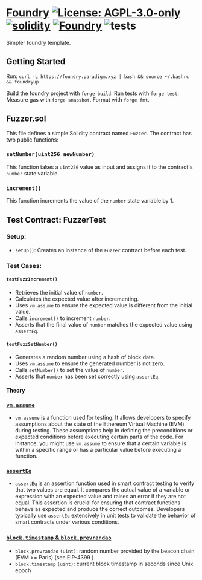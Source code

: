 # [Foundry](https://github.com/z0r0z/zenplate)  [![License: AGPL-3.0-only](https://img.shields.io/badge/License-AGPL-black.svg)](https://opensource.org/license/agpl-v3/) [![solidity](https://img.shields.io/badge/solidity-%5E0.8.19-black)](https://docs.soliditylang.org/en/v0.8.19/) [![Foundry](https://img.shields.io/badge/Built%20with-Foundry-000000.svg)](https://getfoundry.sh/) ![tests](https://github.com/z0r0z/zenplate/actions/workflows/ci.yml/badge.svg)

Simpler foundry template.

## Getting Started

Run: `curl -L https://foundry.paradigm.xyz | bash && source ~/.bashrc && foundryup`

Build the foundry project with `forge build`. Run tests with `forge test`. Measure gas with `forge snapshot`. Format with `forge fmt`.

## Fuzzer.sol

This file defines a simple Solidity contract named `Fuzzer`. The contract has two public functions:

### `setNumber(uint256 newNumber)`

This function takes a `uint256` value as input and assigns it to the contract's `number` state variable.

### `increment()`

This function increments the value of the `number` state variable by 1.

## Test Contract: FuzzerTest

### Setup:

- `setUp()`: Creates an instance of the `Fuzzer` contract before each test.

### Test Cases:

#### `testFuzzIncrement()`

- Retrieves the initial value of `number`.
- Calculates the expected value after incrementing.
- Uses `vm.assume` to ensure the expected value is different from the initial value.
- Calls `increment()` to increment `number`.
- Asserts that the final value of `number` matches the expected value using `assertEq`.

#### `testFuzzSetNumber()`

- Generates a random number using a hash of block data.
- Uses `vm.assume` to ensure the generated number is not zero.
- Calls `setNumber()` to set the value of `number`.
- Asserts that `number` has been set correctly using `assertEq`.

#### Theory
### [`vm.assume`](https://book.getfoundry.sh/cheatcodes/assume)

* `vm.assume` is a function used for testing. It allows developers to specify assumptions about the state of the Ethereum Virtual Machine (EVM) during testing. These assumptions help in defining the preconditions or expected conditions before executing certain parts of the code. For instance, you might use `vm.assume` to ensure that a certain variable is within a specific range or has a particular value before executing a function.

### [`assertEq`](https://book.getfoundry.sh/reference/forge-std/assertEq)

* `assertEq` is an assertion function used in smart contract testing to verify that two values are equal. It compares the actual value of a variable or expression with an expected value and raises an error if they are not equal. This assertion is crucial for ensuring that contract functions behave as expected and produce the correct outcomes. Developers typically use `assertEq` extensively in unit tests to validate the behavior of smart contracts under various conditions.
### [`block.timestamp` & `block.prevrandao`](https://docs.soliditylang.org/en/latest/cheatsheet.html)
* `block.prevrandao` `(uint)`: random number provided by the beacon chain (EVM >= Paris) (see EIP-4399 )
* `block.timestamp` `(uint)`: current block timestamp in seconds since Unix epoch


